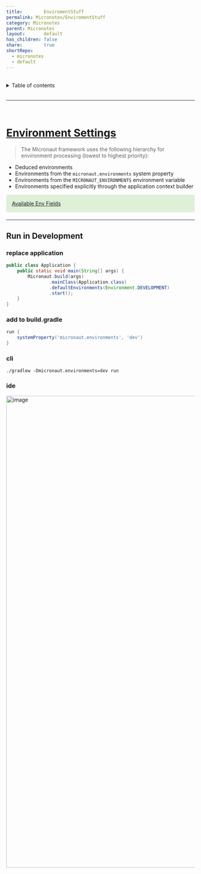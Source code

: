 ```yaml
---
title:        EnviromentStuff
permalink: Micronotes/EnviromentStuff
category: Micronotes
parent: Micronotes
layout:       default
has_children: false
share:        true
shortRepo:
  - micronotes
  - default    
---
```



<br/>    

<details markdown="block">    
<summary>    
Table of contents    
</summary>    
{: .text-delta }    
1. TOC    
{:toc}    
</details>    

<br/>    

***    

<br/>    

# [Environment Settings](https://docs.micronaut.io/latest/guide/#environments)

> The Micronaut framework uses the following hierarchy for environment processing (lowest to highest priority):

- Deduced environments
- Environments from the ```micronaut.environments``` system property
- Environments from the ```MICRONAUT_ENVIRONMENTS``` environment variable
- Environments specified explicitly through the application context builder

<div style="padding: 15px; margin-bottom: 20px; border-radius: 4px; color: #3c763d; background-color: #dff0d8; border-color: #d6e9c6;">            
<a href="https://docs.micronaut.io/latest/api/io/micronaut/context/env/Environment.html">Available Env Fields</a>
</div> 


---

## Run in Development

### replace application

```java    
public class Application {
    public static void main(String[] args) {
        Micronaut.build(args)
                .mainClass(Application.class)
                .defaultEnvironments(Environment.DEVELOPMENT)
                .start();
    }
}

```    

### add to build.gradle

```groovy    
run {
    systemProperty('micronaut.environments', 'dev')
}    
```    

### cli

```shell    
./gradlew -Dmicronaut.environments=dev run    
```    

### ide

<img width="1262" alt="image" src="https://user-images.githubusercontent.com/26972590/212477618-198bc498-6520-44d6-8e20-25b7569e735d.png">